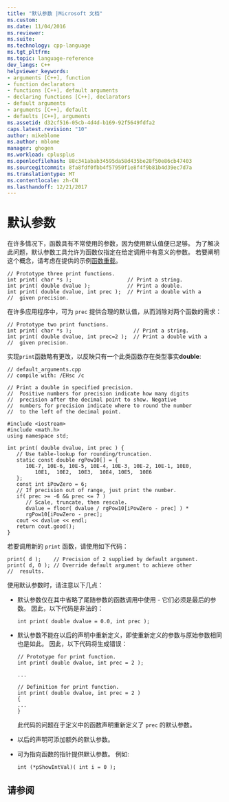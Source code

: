 ```yaml
---
title: "默认参数 |Microsoft 文档"
ms.custom: 
ms.date: 11/04/2016
ms.reviewer: 
ms.suite: 
ms.technology: cpp-language
ms.tgt_pltfrm: 
ms.topic: language-reference
dev_langs: C++
helpviewer_keywords:
- arguments [C++], function
- function declarators
- functions [C++], default arguments
- declaring functions [C++], declarators
- default arguments
- arguments [C++], default
- defaults [C++], arguments
ms.assetid: d32cf516-05cb-4d4d-b169-92f5649fdfa2
caps.latest.revision: "10"
author: mikeblome
ms.author: mblome
manager: ghogen
ms.workload: cplusplus
ms.openlocfilehash: 88c341abab34595da58d435be28f50e86cb47403
ms.sourcegitcommit: 8fa8fdf0fbb4f57950f1e8f4f9b81b4d39ec7d7a
ms.translationtype: MT
ms.contentlocale: zh-CN
ms.lasthandoff: 12/21/2017
---
```

# <a name="default-arguments"></a>默认参数
在许多情况下，函数具有不常使用的参数，因为使用默认值便已足够。 为了解决此问题，默认参数工具允许为函数仅指定在给定调用中有意义的参数。 若要阐明这个概念，请考虑在提供的示例[函数重载](../cpp/function-overloading.md)。  
  
```  
// Prototype three print functions.  
int print( char *s );                  // Print a string.  
int print( double dvalue );            // Print a double.  
int print( double dvalue, int prec );  // Print a double with a  
//  given precision.  
```  
  
 在许多应用程序中，可为 `prec` 提供合理的默认值，从而消除对两个函数的需求：  
  
```  
// Prototype two print functions.  
int print( char *s );                    // Print a string.  
int print( double dvalue, int prec=2 );  // Print a double with a  
//  given precision.  
```  
  
 实现`print`函数略有更改，以反映只有一个此类函数存在类型事实**double**:  
  
```  
// default_arguments.cpp  
// compile with: /EHsc /c  
  
// Print a double in specified precision.  
//  Positive numbers for precision indicate how many digits  
//  precision after the decimal point to show. Negative  
//  numbers for precision indicate where to round the number  
//  to the left of the decimal point.  
  
#include <iostream>  
#include <math.h>  
using namespace std;  
  
int print( double dvalue, int prec ) {  
   // Use table-lookup for rounding/truncation.  
   static const double rgPow10[] = {   
      10E-7, 10E-6, 10E-5, 10E-4, 10E-3, 10E-2, 10E-1, 10E0,  
         10E1,  10E2,  10E3,  10E4, 10E5,  10E6  
   };  
   const int iPowZero = 6;  
   // If precision out of range, just print the number.  
   if( prec >= -6 && prec <= 7 )  
      // Scale, truncate, then rescale.  
      dvalue = floor( dvalue / rgPow10[iPowZero - prec] ) *  
      rgPow10[iPowZero - prec];  
   cout << dvalue << endl;  
   return cout.good();  
}  
```  
  
 若要调用新的 `print` 函数，请使用如下代码：  
  
```  
print( d );    // Precision of 2 supplied by default argument.  
print( d, 0 ); // Override default argument to achieve other  
//  results.  
```  
  
 使用默认参数时，请注意以下几点：  
  
-   默认参数仅在其中省略了尾随参数的函数调用中使用 - 它们必须是最后的参数。 因此，以下代码是非法的：  
  
    ```  
    int print( double dvalue = 0.0, int prec );  
    ```  
  
-   默认参数不能在以后的声明中重新定义，即使重新定义的参数与原始参数相同也是如此。 因此，以下代码将生成错误：  
  
    ```  
    // Prototype for print function.  
    int print( double dvalue, int prec = 2 );  
  
    ...  
  
    // Definition for print function.  
    int print( double dvalue, int prec = 2 )  
    {  
    ...  
    }  
    ```  
  
     此代码的问题在于定义中的函数声明重新定义了 `prec` 的默认参数。  
  
-   以后的声明可添加额外的默认参数。  
  
-   可为指向函数的指针提供默认参数。 例如:  
  
    ```  
    int (*pShowIntVal)( int i = 0 );  
    ```  
  
## <a name="see-also"></a>请参阅  
 